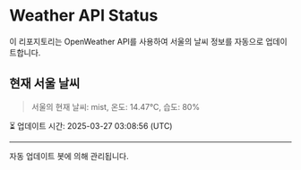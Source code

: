 
# Weather API Status

이 리포지토리는 OpenWeather API를 사용하여 서울의 날씨 정보를 자동으로 업데이트합니다.

## 현재 서울 날씨
> 서울의 현재 날씨: mist, 온도: 14.47°C, 습도: 80%

⏳ 업데이트 시간: 2025-03-27 03:08:56 (UTC)

---
자동 업데이트 봇에 의해 관리됩니다.
